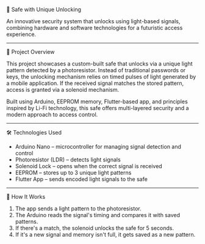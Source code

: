 🔐 Safe with Unique Unlocking

An innovative security system that unlocks using light-based signals, combining hardware and software technologies for a futuristic access experience.

---

📖 Project Overview

This project showcases a custom-built safe that unlocks via a unique light pattern detected by a photoresistor. Instead of traditional passwords or keys, the unlocking mechanism relies on timed pulses of light generated by a mobile application. If the received signal matches the stored pattern, access is granted via a solenoid mechanism.

Built using Arduino, EEPROM memory, Flutter-based app, and principles inspired by Li-Fi technology, this safe offers multi-layered security and a modern approach to access control.

---

🛠️ Technologies Used

- Arduino Nano – microcontroller for managing signal detection and control
- Photoresistor (LDR) – detects light signals
- Solenoid Lock – opens when the correct signal is received
- EEPROM – stores up to 3 unique light patterns
- Flutter App – sends encoded light signals to the safe

---

🚀 How It Works

1. The app sends a light pattern to the photoresistor.
2. The Arduino reads the signal's timing and compares it with saved patterns.
3. If there's a match, the solenoid unlocks the safe for 5 seconds.
4. If it's a new signal and memory isn't full, it gets saved as a new pattern.
